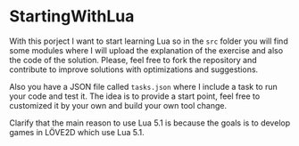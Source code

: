 # StartingWithLua
With this porject I want to start learning Lua so in the `src` folder you will find some modules where I will upload the explanation of the exercise and also the code of the solution. Please, feel free to fork the repository and contribute to improve solutions with optimizations and suggestions.

Also you have a JSON file called `tasks.json` where I include a task to run your code and test it. The idea is to provide a start point, feel free to customized it by your own and build your own tool change.

Clarify that the main reason to use Lua 5.1 is because the goals is to develop games in LÖVE2D which use Lua 5.1.